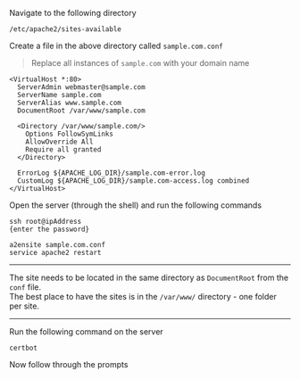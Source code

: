 Navigate to the following directory
```
/etc/apache2/sites-available
```
Create a file in the above directory called `sample.com.conf` 
>Replace all instances of `sample.com` with your domain name

```
<VirtualHost *:80>
  ServerAdmin webmaster@sample.com
  ServerName sample.com
  ServerAlias www.sample.com
  DocumentRoot /var/www/sample.com

  <Directory /var/www/sample.com/>
    Options FollowSymLinks
    AllowOverride All
    Require all granted
  </Directory>

  ErrorLog ${APACHE_LOG_DIR}/sample.com-error.log
  CustomLog ${APACHE_LOG_DIR}/sample.com-access.log combined
</VirtualHost>
```
Open the server (through the shell) and run the following commands
```
ssh root@ipAddress
{enter the password}
```
```
a2ensite sample.com.conf
service apache2 restart
```
---
The site needs to be located in the same directory as `DocumentRoot` from the `conf` file.<br>
The best place to have the sites is in the `/var/www/` directory - one folder per site.
___
Run the following command on the server
```
certbot
```
Now follow through the prompts


